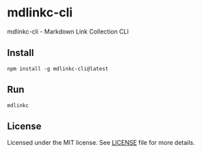 # mdlinkc-cli

mdlinkc-cli - Markdown Link Collection CLI

## Install

```
npm install -g mdlinkc-cli@latest
```

## Run

```
mdlinkc
```

## License

Licensed under the MIT license. See [LICENSE](LICENSE) file for more details.
